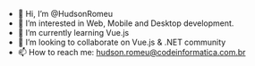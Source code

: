 - 👋 Hi, I’m @HudsonRomeu
- 👀 I’m interested in Web, Mobile and Desktop development.
- 🌱 I’m currently learning Vue.js
- 💞️ I’m looking to collaborate on Vue.js & .NET community
- 📫 How to reach me: hudson.romeu@codeinformatica.com.br

<!---
HudsonRomeu/HudsonRomeu is a ✨ special ✨ repository because its `README.md` (this file) appears on your GitHub profile.
You can click the Preview link to take a look at your changes.
--->
